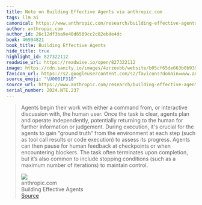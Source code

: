 ```yaml
---
title: Note on Building Effective Agents via anthropic.com
tags: llm ai
canonical: https://www.anthropic.com/research/building-effective-agents
author: anthropic.com
author_id: 26c12df3ba9e40d6509cc2c82ebde4dc
book: 46994821
book_title: Building Effective Agents
hide_title: true
highlight_id: 827322112
readwise_url: https://readwise.io/open/827322112
image: https://cdn.sanity.io/images/4zrzovbb/website/b05cf65de663b0b93909dee5071c73b273a3cef3-2560x1344.png
favicon_url: https://s2.googleusercontent.com/s2/favicons?domain=www.anthropic.com
source_emoji: "\U0001F310"
source_url: https://www.anthropic.com/research/building-effective-agents#:~:text=Agents%20begin%20their,to%20maintain%20control.
serial_number: 2024.NTE.237
---
```

> Agents begin their work with either a command from, or interactive discussion with, the human user. Once the task is clear, agents plan and operate independently, potentially returning to the human for further information or judgement. During execution, it's crucial for the agents to gain “ground truth” from the environment at each step (such as tool call results or code execution) to assess its progress. Agents can then pause for human feedback at checkpoints or when encountering blockers. The task often terminates upon completion, but it’s also common to include stopping conditions (such as a maximum number of iterations) to maintain control.
> <div class="quoteback-footer"><div class="quoteback-avatar"><img class="mini-favicon" src="https://s2.googleusercontent.com/s2/favicons?domain=www.anthropic.com"></div><div class="quoteback-metadata"><div class="metadata-inner"><span style="display:none">FROM:</span><div aria-label="anthropic.com" class="quoteback-author"> anthropic.com</div><div aria-label="Building Effective Agents" class="quoteback-title"> Building Effective Agents</div></div></div><div class="quoteback-backlink"><a target="_blank" aria-label="go to the full text of this quotation" rel="noopener" href="https://www.anthropic.com/research/building-effective-agents#:~:text=Agents%20begin%20their,to%20maintain%20control." class="quoteback-arrow"> Source</a></div></div>
